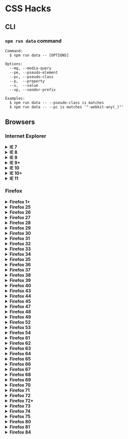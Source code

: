 # CSS Hacks


## CLI

### `npm run data` command

```
Command:
  $ npm run data -- [OPTIONS]

Options:
  --mq, --media-query
  --pe, --pseudo-element
  --pc, --pseudo-class
  --p,  --property
  --v,  --value
  --vp, --vendor-prefix

Examples:
  $ npm run data -- --pseudo-class is matches
  $ npm run data -- --pc is matches '"-webkit-any(_)"'
```

## Browsers

### Internet Explorer

<details><summary><b>IE 7</b></summary>

```css
_:_, .selector {
  property: value;
}
```
```css
_:first, .selector {
  property: value;
}
```
```css
_>_, .selector {
  *property: value;
}
```
```css
*+html .selector {
  property: value;
}
```
```css
*:first-child+html .selector {
  property: value;
}
```

</details>

<details><summary><b>IE 8</b></summary>

```css
@media \0 {
  .selector {
    property: value;
  }
}
```
```css
@media \0screen {
  .selector {
    property: value;
  }
}
```

</details>

<details><summary><b>IE 9</b></summary>

```css
@media (min-width: 0\0) and (min-resolution: .001dpcm) {
  .selector {
    property: value;
  }
}
```

</details>

<details><summary><b>IE 9+</b></summary>

```css
@media (min-width: 0\0) and (min-resolution: +36dpi) {
  .selector {
    property: value;
  }
}
```

</details>

<details><summary><b>IE 10</b></summary>

```css
_:-ms-lang(_), .selector {
  property: value\9;
}
```

</details>

<details><summary><b>IE 10+</b></summary>

```css
_:-ms-input-placeholder, :root .selector {
  property: value;
}
```

</details>

<details><summary><b>IE 11</b></summary>

```css
_:not(_)::-ms-backdrop, .selector {
  property: value;
}
```
```css
_::-ms-backdrop, :root .selector {
  property: value;
}
```
```css
_:-ms-fullscreen, :root .selector {
  property: value;
}
```

</details>


### Firefox

<details><summary><b>Firefox 1+</b></summary>

```css
@-moz-document url-prefix() {
  .selector {
    property: value;
  }
}
```

</details>

<details><summary><b>Firefox 25</b></summary>

```css
@supports (background-attachment: local) and (not (image-orientation: from-image)) and (-moz-orient: auto) {
  .selector {
    property: value;
  }
}
```

</details>

<details><summary><b>Firefox 26</b></summary>

```css
@supports (image-orientation: from-image) and (not (all: unset)) {
  .selector {
    property: value;
  }
}
```

</details>

<details><summary><b>Firefox 27</b></summary>

```css
@supports (all: unset) and (not (flex-wrap: wrap)) {
  .selector {
    property: value;
  }
}
```

</details>

<details><summary><b>Firefox 28</b></summary>

```css
@supports (flex-wrap: wrap) and (not (border-image: -moz-element(#_))) {
  .selector {
    property: value;
  }
}
```

</details>

<details><summary><b>Firefox 29</b></summary>

```css
@supports (border-image: -moz-element(#_)) and (not (background-blend-mode: hue)) {
  .selector {
    property: value;
  }
}
```

</details>

<details><summary><b>Firefox 30</b></summary>

```css
@supports (background-blend-mode: hue) and (not (paint-order: fill)) {
  .selector {
    property: value;
  }
}
```

</details>

<details><summary><b>Firefox 31</b></summary>

```css
@supports (paint-order: fill) and (not (box-decoration-break: clone)) {
  .selector {
    property: value;
  }
}
```

</details>

<details><summary><b>Firefox 32</b></summary>

```css
@supports (box-decoration-break: clone) and (not (color: rebeccapurple)) {
  .selector {
    property: value;
  }
}
```

</details>

<details><summary><b>Firefox 33</b></summary>

```css
@supports (color: rebeccapurple) and (not (font-kerning: auto)) {
  _:-moz-is-html, .selector {
    property: value;
  }
}
```

</details>

<details><summary><b>Firefox 34</b></summary>

```css
@supports (font-kerning: auto) and (not (filter: blur(0))) and (-moz-orient: auto) {
  .selector {
    property: value;
  }
}
```

</details>

<details><summary><b>Firefox 35</b></summary>

```css
@supports (filter: blur(0)) and (not (isolation: auto)) and (-moz-orient: auto) {
  .selector {
    property: value;
  }
}
```

</details>

<details><summary><b>Firefox 36</b></summary>

```css
@supports (empty-cells: -moz-show-background) and (background: -moz-linear-gradient(red, 1%, tan)) {
  .selector {
    property: value;
  }
}
```

</details>

<details><summary><b>Firefox 37</b></summary>

```css
@supports (display: contents) and (not (ruby-align: start)) and (-moz-orient: auto) {
  .selector {
    property: value;
  }
}
```

</details>

<details><summary><b>Firefox 38</b></summary>

```css
@supports (ruby-align: start) and (not (scroll-snap-type: none)) {
  .selector {
    property: value;
  }
}
```

</details>

<details><summary><b>Firefox 39</b></summary>

```css
@supports (scroll-snap-type: none) and (not (-moz-orient: block)) {
  .selector {
    property: value;
  }
}
```

</details>

<details><summary><b>Firefox 40</b></summary>

```css
@supports (-moz-orient: block) and (not (padding-inline-end: 0)) {
  .selector {
    property: value;
  }
}
```

</details>

<details><summary><b>Firefox 43</b></summary>

```css
@supports (hyphens: none) and (not (text-orientation: sideways)) {
  .selector {
    property: value;
  }
}
```

</details>

<details><summary><b>Firefox 44</b></summary>

```css
@supports (text-orientation: sideways) and (not (align-self: end)) and (-moz-orient: block) {
  .selector {
    property: value;
  }
}
```

</details>

<details><summary><b>Firefox 45</b></summary>

```css
@supports (align-self: end) and (not (align-self: unsafe center)) and (-moz-orient: block) {
  .selector {
    property: value;
  }
}
```
```css
@supports (align-self: end) and (not (align-self: normal)) {
  _:-moz-is-html, .selector {
    property: value;
  }
}
```

</details>

<details><summary><b>Firefox 47</b></summary>

```css
@supports (-moz-orient: block) and (not (color-adjust: exact)) {
  _::backdrop, .selector {
    property: value;
  }
}
```

</details>

<details><summary><b>Firefox 48</b></summary>

```css
@supports (color-adjust: exact) and (not (color: #0000)) {
  _:-moz-is-html, .selector {
    property: value;
  }
}
```

</details>

<details><summary><b>Firefox 49</b></summary>

```css
@supports (color: #0000) and (not (border-image-repeat: space)) {
  .selector {
    property: value;
  }
}
```

</details>

<details><summary><b>Firefox 52</b></summary>

```css
@supports (grid-gap: 0) and (not (caret-color: red)) {
  _:-moz-is-html, .selector {
    property: value;
  }
}
```

</details>

<details><summary><b>Firefox 53</b></summary>

```css
@supports (caret-color: red) and (not (clip-path: inset(1%))) and (-moz-orient: block) {
  .selector {
    property: value;
  }
}
```

</details>

<details><summary><b>Firefox 54</b></summary>

```css
@supports (clip-path: inset(1%)) and (not (float: inline-end)) and (-moz-orient: block) {
  .selector {
    property: value;
  }
}
```

</details>

<details><summary><b>Firefox 61</b></summary>

```css
@supports (gap: 0) and (not (shape-margin: 0)) and (not (-ms-ime-align: auto)) {
  .selector {
    property: value;
  }
}
```
```css
@supports (justify-items: legacy) and (not (font-variation-settings: normal)) {
  _:-moz-is-html, .selector {
    property: value;
  }
}
```

</details>

<details><summary><b>Firefox 62</b></summary>

```css
@supports (shape-margin: 0) and (not (resize: block)) and (-moz-orient: block) {
  .selector {
    property: value;
  }
}
```

</details>

<details><summary><b>Firefox 63</b></summary>

```css
@supports (resize: block) and (not (scrollbar-color: auto)) and (-moz-orient: block) {
  .selector {
    property: value;
  }
}
```
```css
_::-moz-tree-row, _::slotted(_), .selector {
  property: value;
}
```

</details>

<details><summary><b>Firefox 64</b></summary>

```css
@supports (scrollbar-color: auto) and (not (break-after: always)) {
  .selector {
    property: value;
  }
}
```

</details>

<details><summary><b>Firefox 65</b></summary>

```css
@supports (break-after: always) and (not (overflow-anchor: auto)) and (-moz-binding: none) {
  .selector {
    property: value;
  }
}
```

</details>

<details><summary><b>Firefox 66</b></summary>

```css
@supports (overflow-anchor: auto) and (-moz-binding: none) {
  .selector {
    property: value;
  }
}
```

</details>

<details><summary><b>Firefox 67</b></summary>

```css
@supports (top: revert) and (not (scroll-margin: 0)) {
  .selector {
    property: value;
  }
}
```

</details>

<details><summary><b>Firefox 68</b></summary>

```css
@supports (scroll-margin: 0) and (not selector(_>_)) and (-moz-orient: block) {
  .selector {
    property: value;
  }
}
```

</details>

<details><summary><b>Firefox 69</b></summary>

```css
@supports selector(_>_) and (not (display: block flex)) and (-moz-orient: block) {
  .selector {
    property: value;
  }
}
```
```css
@supports selector(_>_) and (not (text-underline-offset: 0)) and (-moz-orient: block) {
  .selector {
    property: value;
  }
}
```

</details>

<details><summary><b>Firefox 70</b></summary>

```css
@supports (display: block flex) and (not (clip-path: path('M0,0'))) and (-moz-orient: block) {
  .selector {
    property: value;
  }
}
```

</details>

<details><summary><b>Firefox 71</b></summary>

```css
@supports (clip-path: path('M0,0')) and (not (offset-anchor: auto)) {
  .selector {
    property: value;
  }
}
```

</details>

<details><summary><b>Firefox 72</b></summary>

```css
@supports (offset-anchor: auto) and (not (overscroll-behavior-block: auto)) and (-moz-orient: block) {
  .selector {
    property: value;
  }
}
```

</details>

<details><summary><b>Firefox 72+</b></summary>

```css
@-moz-document url-prefix() {
  @supports (offset-anchor: auto) {
    .selector {
      property: value;
    }
  }
}
```

</details>

<details><summary><b>Firefox 73</b></summary>

```css
@supports (overscroll-behavior-block: auto) and (-moz-column-width: 0) and (-moz-orient: block) {
  .selector {
    property: value;
  }
}
```

</details>

<details><summary><b>Firefox 74</b></summary>

```css
@supports (text-underline-offset: 1%) and (not (top: min(1%, 1%))) {
  .selector {
    property: value;
  }
}
```

</details>

<details><summary><b>Firefox 75</b></summary>

```css
@supports (top: min(1%, 1%)) and (text-decoration-skip-ink: all) and (-moz-orient: block) and (not (color: canvas)) {
  .selector {
    property: value;
  }
}
```

</details>

<details><summary><b>Firefox 80</b></summary>

```css
@supports (appearance: none) and (not (overflow: clip)) and (-moz-orient: block) {
  .selector {
    property: value;
  }
}
```

</details>

<details><summary><b>Firefox 81</b></summary>

```css
@supports (overflow: clip) and (not selector(::file-selector-button)) and (-moz-orient: block) {
  .selector {
    property: value;
  }
}
```

</details>

<details><summary><b>Firefox 84</b></summary>

```css
@supports selector(:not(_>_)) and selector(:is(_)) and (not (touch-action: pinch-zoom)) {
  .selector {
    property: value;
  }
}
```

</details>